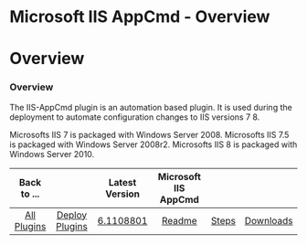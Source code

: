 
Microsoft IIS AppCmd - Overview
===============================

# Overview



### Overview





The IIS-AppCmd plugin is an automation based plugin. It is used during the deployment to automate configuration changes to IIS versions 7 8.


Microsofts IIS 7 is packaged with Windows Server 2008. Microsofts IIS 7.5 is packaged with Windows Server 2008r2. Microsofts IIS 8 is packaged with Windows Server 2010.




|Back to ...||Latest Version|Microsoft IIS AppCmd |||
| :---: | :---: | :---: | :---: | :---: | :---: |
|[All Plugins](../../index.md)|[Deploy Plugins](../README.md)|[6.1108801](https://raw.githubusercontent.com/UrbanCode/IBM-UCD-PLUGINS/main/files/IIS-AppCmd/IIS-AppCmd-6.1108801.zip)|[Readme](README.md)|[Steps](steps.md)|[Downloads](downloads.md)|
